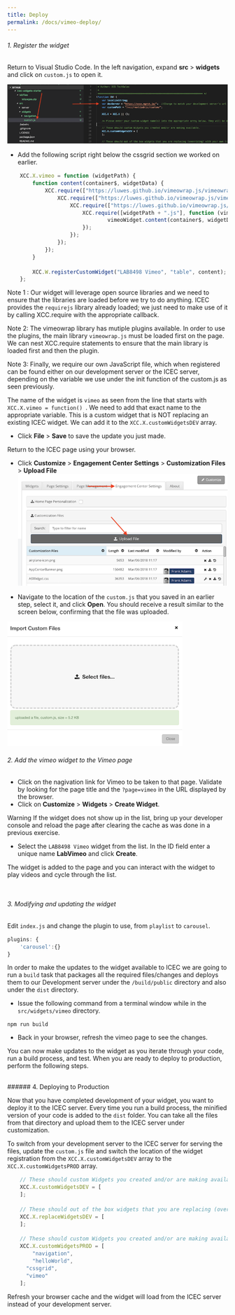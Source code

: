 ```yaml
---
title: Deploy
permalink: /docs/vimeo-deploy/
---
```


<a name="top"/>

###### 1. Register the widget

Return to Visual Studio Code. In the left navigation, expand **src** > **widgets** and click on `custom.js` to open it.  

![edit customjs](../images/editcustomjs.png)

- Add the following script right below the cssgrid section we worked on earlier.

```javascript
	XCC.X.vimeo = function (widgetPath) {
		function content(container$, widgetData) {
			XCC.require(["https://luwes.github.io/vimeowrap.js/vimeowrap.js"], function () {
				XCC.require(["https://luwes.github.io/vimeowrap.js/vimeowrap.playlist.js"], function () {
					XCC.require(["https://luwes.github.io/vimeowrap.js/vimeowrap.carousel.js"], function () {
						XCC.require([widgetPath + ".js"], function (vimeoWidget) {
								vimeoWidget.content(container$, widgetData);
						});
					});
				});
			});
		}

		XCC.W.registerCustomWidget("LAB8498 Vimeo", "table", content);
	};
```

Note 1 : Our widget will leverage open source libraries and we need to ensure that the libraries are loaded before we try to do anything.  ICEC provides the `requirejs` library already loaded; we just need to make use of it by calling XCC.require with the appropriate callback. 

Note 2: The vimeowrap library has mutiple plugins available. In order to use the plugins, the main library `vimeowrap.js` must be loaded first on the page. We can nest XCC.require statements to ensure that the main library is loaded first and then the plugin.  

Note 3: Finally, we require our own JavaScript file, which when registered can be found either on our development server or the ICEC server, depending on the variable we use under the init function of the custom.js as seen previously.  

The name of the widget is `vimeo` as seen from the line that starts with `XCC.X.vimeo = function() `.  We need to add that exact name to the appropriate variable.  This is a custom widget that is NOT replacing an existing ICEC widget.  We can add it to the `XCC.X.customWidgetsDEV` array.
<br/>

- Click **File** > **Save** to save the update you just made.

Return to the ICEC page using your browser.

- Click  **Customize** > **Engagement Center Settings** > **Customization Files** > **Upload File** 
![upload customization](../images/upload-customization.png)

- Navigate to the location of the `custom.js` that you saved in an earlier step, select it, and click **Open**. You should receive a result similar to the screen below, confirming that the file was uploaded.

![upload customjs](../images/upload-customjs.png)
<br/>

###### 2. Add the vimeo widget to the Vimeo page

- Click on the nagivation link for Vimeo to be taken to that page. Validate by looking for the page title and the `?page=vimeo` in the URL displayed by the browser.
- Click on **Customize** > **Widgets** > **Create Widget**. 

<p>
<span class="label label-info">Warning</span>
If the widget does not show up in the list, bring up your developer console and reload the page after clearing the cache as was done in a previous exercise.
</p>

- Select the `LAB8498 Vimeo` widget from the list. In the ID field enter a unique name **LabVimeo** and click **Create**.

The widget is added to the page and you can interact with the widget to play videos and cycle through the list.  

<br/>

###### 3. Modifying and updating the widget

Edit `index.js` and change the plugin to use, from `playlist` to `carousel`.

```javascript
plugins: { 
    'carousel':{} 
} 

```
In order to make the updates to the widget available to ICEC we are going to run a `build` task that packages all the required files/changes and deploys them to our Development server under the `/build/public` directory and also under the `dist` directory. 

- Issue the following command from a terminal window while in the `src/widgets/vimeo` directory.

```
npm run build
```

- Back in your browser, refresh the vimeo page to see the changes.

You can now make updates to the widget as you iterate through your code, run a build process, and test.  When you are ready to deploy to production, perform the following steps.

<br/>
###### 4. Deploying to Production

Now that you have completed development of your widget, you want to deploy it to the ICEC server.  Every time you run a build process, the minified version of your code is added to the `dist` folder.  You can take all the files from that directory and upload them to the ICEC server under customization.  

To switch from your development server to the ICEC server for serving the files, update the `custom.js` file and switch the location of the widget registration from the `XCC.X.customWidgetsDEV` array to the `XCC.X.customWidgetsPROD` array.  

```javascript
	// These should custom Widgets you created and/or are making available.
	XCC.X.customWidgetsDEV = [
	];

	// These should out of the box widgets that you are replacing (overriding) with your own (can be derivative work or new). Example: "communityOverview"
	XCC.X.replaceWidgetsDEV = [
	];  

	// These should custom Widgets you created and/or are making available.
	XCC.X.customWidgetsPROD = [ 
		"navigation",
		"helloWorld",
      "cssgrid",
      "vimeo"
	];  
```

Refresh your browser cache and the widget will load from the ICEC server instead of your development server.
